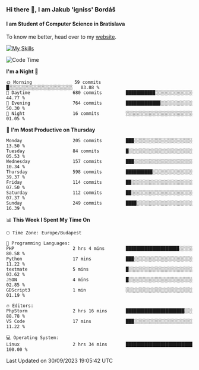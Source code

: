 ### Hi there 👋, I am Jakub 'igniss' Bordáš

#### I am Student of Computer Science in Bratislava
To know me better, head over to my [website](https://bordas.sk).

[![My Skills](https://skillicons.dev/icons?i=js,html,css,figma,svelte,java,kotlin,python,postgresql,typescript,nest,nodejs)](https://bordas.sk)


<!--START_SECTION:waka-->
![Code Time](http://img.shields.io/badge/Code%20Time-1%2C209%20hrs%2017%20mins-blue)

**I'm a Night 🦉** 

```text
🌞 Morning                59 commits          █░░░░░░░░░░░░░░░░░░░░░░░░   03.88 % 
🌆 Daytime                680 commits         ███████████░░░░░░░░░░░░░░   44.77 % 
🌃 Evening                764 commits         █████████████░░░░░░░░░░░░   50.30 % 
🌙 Night                  16 commits          ░░░░░░░░░░░░░░░░░░░░░░░░░   01.05 % 
```
📅 **I'm Most Productive on Thursday** 

```text
Monday                   205 commits         ███░░░░░░░░░░░░░░░░░░░░░░   13.50 % 
Tuesday                  84 commits          █░░░░░░░░░░░░░░░░░░░░░░░░   05.53 % 
Wednesday                157 commits         ███░░░░░░░░░░░░░░░░░░░░░░   10.34 % 
Thursday                 598 commits         ██████████░░░░░░░░░░░░░░░   39.37 % 
Friday                   114 commits         ██░░░░░░░░░░░░░░░░░░░░░░░   07.50 % 
Saturday                 112 commits         ██░░░░░░░░░░░░░░░░░░░░░░░   07.37 % 
Sunday                   249 commits         ████░░░░░░░░░░░░░░░░░░░░░   16.39 % 
```


📊 **This Week I Spent My Time On** 

```text
🕑︎ Time Zone: Europe/Budapest

💬 Programming Languages: 
PHP                      2 hrs 4 mins        ████████████████████░░░░░   80.58 % 
Python                   17 mins             ███░░░░░░░░░░░░░░░░░░░░░░   11.22 % 
textmate                 5 mins              █░░░░░░░░░░░░░░░░░░░░░░░░   03.62 % 
JSON                     4 mins              █░░░░░░░░░░░░░░░░░░░░░░░░   02.85 % 
GDScript3                1 min               ░░░░░░░░░░░░░░░░░░░░░░░░░   01.19 % 

🔥 Editors: 
PhpStorm                 2 hrs 16 mins       ██████████████████████░░░   88.78 % 
VS Code                  17 mins             ███░░░░░░░░░░░░░░░░░░░░░░   11.22 % 

💻 Operating System: 
Linux                    2 hrs 34 mins       █████████████████████████   100.00 % 
```


 Last Updated on 30/09/2023 19:05:42 UTC
<!--END_SECTION:waka-->
